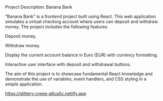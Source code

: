 Project Description: Banana Bank

"Banana Bank" is a frontend project built using React. This web application simulates a virtual checking account where users can deposit and withdraw money. The project includes the following features:

Deposit money.

Withdraw money.

Display the current account balance in Euro (EUR) with currency formatting.

Interactive user interface with deposit and withdrawal buttons.

The aim of this project is to showcase fundamental React knowledge and demonstrate the use of variables, event handlers, and CSS styling in a simple application.


https://glittery-crepe-a6ca5c.netlify.app
